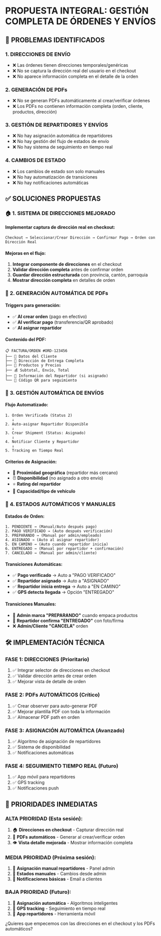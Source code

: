 # PROPUESTA INTEGRAL: GESTIÓN COMPLETA DE ÓRDENES Y ENVÍOS

## 🎯 PROBLEMAS IDENTIFICADOS

### 1. **DIRECCIONES DE ENVÍO**
- ❌ Las órdenes tienen direcciones temporales/genéricas
- ❌ No se captura la dirección real del usuario en el checkout
- ❌ No aparece información completa en el detalle de la orden

### 2. **GENERACIÓN DE PDFs**
- ❌ No se generan PDFs automáticamente al crear/verificar órdenes
- ❌ Los PDFs no contienen información completa (orden, cliente, productos, dirección)

### 3. **GESTIÓN DE REPARTIDORES Y ENVÍOS**
- ❌ No hay asignación automática de repartidores
- ❌ No hay gestión del flujo de estados de envío
- ❌ No hay sistema de seguimiento en tiempo real

### 4. **CAMBIOS DE ESTADO**
- ❌ Los cambios de estado son solo manuales
- ❌ No hay automatización de transiciones
- ❌ No hay notificaciones automáticas

## ✅ SOLUCIONES PROPUESTAS

### 🏠 **1. SISTEMA DE DIRECCIONES MEJORADO**

#### Implementar captura de dirección real en checkout:
```
Checkout → Seleccionar/Crear Dirección → Confirmar Pago → Orden con Dirección Real
```

#### Mejoras en el flujo:
1. **Integrar componente de direcciones** en el checkout
2. **Validar dirección completa** antes de confirmar orden
3. **Guardar dirección estructurada** con provincia, cantón, parroquia
4. **Mostrar dirección completa** en detalles de orden

### 📄 **2. GENERACIÓN AUTOMÁTICA DE PDFs**

#### Triggers para generación:
- ✅ **Al crear orden** (pago en efectivo)
- ✅ **Al verificar pago** (transferencia/QR aprobado)
- ✅ **Al asignar repartidor**

#### Contenido del PDF:
```
📋 FACTURA/ORDEN #ORD-123456
├── 👤 Datos del Cliente
├── 📍 Dirección de Entrega Completa
├── 🛒 Productos y Precios
├── 💰 Subtotal, Envío, Total
├── 🚚 Información del Repartidor (si asignado)
└── 📱 Código QR para seguimiento
```

### 🚚 **3. GESTIÓN AUTOMÁTICA DE ENVÍOS**

#### Flujo Automatizado:
```
1. Orden Verificada (Status 2) 
   ↓
2. Auto-asignar Repartidor Disponible
   ↓  
3. Crear Shipment (Status: Asignado)
   ↓
4. Notificar Cliente y Repartidor
   ↓
5. Tracking en Tiempo Real
```

#### Criterios de Asignación:
- 📍 **Proximidad geográfica** (repartidor más cercano)
- ⏰ **Disponibilidad** (no asignado a otro envío)
- ⭐ **Rating del repartidor**
- 🚗 **Capacidad/tipo de vehículo**

### 🔄 **4. ESTADOS AUTOMÁTICOS Y MANUALES**

#### Estados de Orden:
```
1. PENDIENTE → (Manual/Auto después pago)
2. PAGO VERIFICADO → (Auto después verificación)
3. PREPARANDO → (Manual por admin/empleado)
4. ASIGNADO → (Auto al asignar repartidor)
5. EN CAMINO → (Auto cuando repartidor inicia)
6. ENTREGADO → (Manual por repartidor + confirmación)
7. CANCELADO → (Manual por admin/cliente)
```

#### Transiciones Automáticas:
- ✅ **Pago verificado** → Auto a "PAGO VERIFICADO"
- ✅ **Repartidor asignado** → Auto a "ASIGNADO" 
- ✅ **Repartidor inicia entrega** → Auto a "EN CAMINO"
- ✅ **GPS detecta llegada** → Opción "ENTREGADO"

#### Transiciones Manuales:
- 👤 **Admin marca "PREPARANDO"** cuando empaca productos
- 🚚 **Repartidor confirma "ENTREGADO"** con foto/firma
- ❌ **Admin/Cliente "CANCELA"** orden

## 🛠️ IMPLEMENTACIÓN TÉCNICA

### **FASE 1: DIRECCIONES (Prioritario)**
1. ✅ Integrar selector de direcciones en checkout
2. ✅ Validar dirección antes de crear orden
3. ✅ Mejorar vista de detalle de orden

### **FASE 2: PDFs AUTOMÁTICOS (Crítico)**  
1. ✅ Crear observer para auto-generar PDF
2. ✅ Mejorar plantilla PDF con toda la información
3. ✅ Almacenar PDF path en orden

### **FASE 3: ASIGNACIÓN AUTOMÁTICA (Avanzado)**
1. ✅ Algoritmo de asignación de repartidores
2. ✅ Sistema de disponibilidad
3. ✅ Notificaciones automáticas

### **FASE 4: SEGUIMIENTO TIEMPO REAL (Futuro)**
1. ✅ App móvil para repartidores
2. ✅ GPS tracking
3. ✅ Notificaciones push

## 🎯 PRIORIDADES INMEDIATAS

### **ALTA PRIORIDAD (Esta sesión):**
1. 🏠 **Direcciones en checkout** - Capturar dirección real
2. 📄 **PDFs automáticos** - Generar al crear/verificar orden
3. 👁️ **Vista detalle mejorada** - Mostrar información completa

### **MEDIA PRIORIDAD (Próxima sesión):**
1. 🚚 **Asignación manual repartidores** - Panel admin
2. 🔄 **Estados manuales** - Cambios desde admin
3. 📱 **Notificaciones básicas** - Email a clientes

### **BAJA PRIORIDAD (Futuro):**
1. 🤖 **Asignación automática** - Algoritmos inteligentes
2. 📍 **GPS tracking** - Seguimiento en tiempo real
3. 📱 **App repartidores** - Herramienta móvil

¿Quieres que empecemos con las direcciones en el checkout y los PDFs automáticos?
